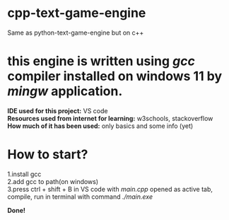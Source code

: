 # cpp-text-game-engine
Same as python-text-game-engine but on c++

# this engine is written using *gcc* compiler installed on windows 11 by *mingw* application.

**IDE used for this project:** VS code<br>
**Resources used from internet for learning:** w3schools, stackoverflow<br>
**How much of it has been used:** only basics and some info (yet)

# How to start?

1.install gcc<br>
2.add gcc to path(on windows)<br>
3.press ctrl + shift + B in VS code with *main.cpp* opened as active tab, compile, run in terminal with command *./main.exe*<br>

**Done!**
